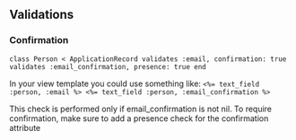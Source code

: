 ## Validations

### Confirmation
`class Person < ApplicationRecord
  validates :email, confirmation: true
  validates :email_confirmation, presence: true
end`

In your view template you could use something like:
`<%= text_field :person, :email %>
<%= text_field :person, :email_confirmation %>`

This check is performed only if email_confirmation is not nil. 
To require confirmation, make sure to add a presence check for the confirmation attribute

